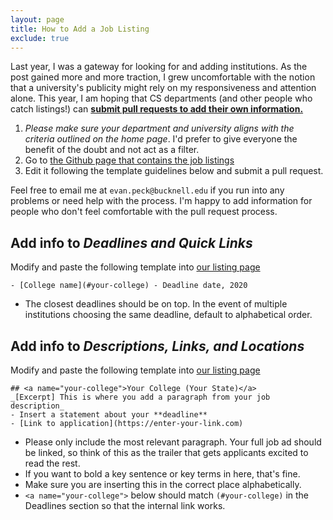 ```yaml
---
layout: page
title: How to Add a Job Listing
exclude: true
---
```


Last year, I was a gateway for looking for and adding institutions. As the post gained more and more traction, I grew uncomfortable with the notion that a university's publicity might rely on my responsiveness and attention alone. This year, I am hoping that CS departments (and other people who catch listings!) can [**submit pull requests to add their own information.**](https://docs.github.com/en/github/collaborating-with-issues-and-pull-requests/creating-a-pull-request)

1. _Please make sure your department and university aligns with the criteria outlined on the home page_. I'd prefer to give everyone the benefit of the doubt and not act as a filter.
2. Go to [the Github page that contains the job listings](https://github.com/cs-pui/cs-pui.github.io/blob/master/index.md)
3. Edit it following the template guidelines below and submit a pull request.

Feel free to email me at `evan.peck@bucknell.edu` if you run into any problems or need help with the process. I'm happy to add information for people who don't feel comfortable with the pull request process.

## Add info to _Deadlines and Quick Links_
Modify and paste the following template into [our listing page](https://docs.github.com/en/github/collaborating-with-issues-and-pull-requests/creating-a-pull-request)

```
- [College name](#your-college) - Deadline date, 2020
```

- The closest deadlines should be on top. In the event of multiple institutions choosing the same deadline, default to alphabetical order.

## Add info to _Descriptions, Links, and Locations_
Modify and paste the following template into [our listing page](https://docs.github.com/en/github/collaborating-with-issues-and-pull-requests/creating-a-pull-request)
```
## <a name="your-college">Your College (Your State)</a>
_[Excerpt] This is where you add a paragraph from your job description_
- Insert a statement about your **deadline**
- [Link to application](https://enter-your-link.com)
```
- Please only include the most relevant paragraph. Your full job ad should be linked, so think of this as the trailer that gets applicants excited to read the rest.
- If you want to bold a key sentence or key terms in here, that's fine.
- Make sure you are inserting this in the correct place alphabetically.
- `<a name="your-college">` below should match `(#your-college)` in the Deadlines section so that the internal link works.
